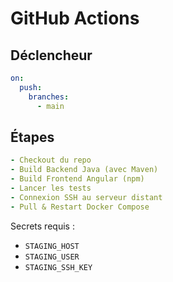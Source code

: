 # GitHub Actions

## Déclencheur

```yaml
on:
  push:
    branches:
      - main
```

## Étapes

```yaml
- Checkout du repo
- Build Backend Java (avec Maven)
- Build Frontend Angular (npm)
- Lancer les tests
- Connexion SSH au serveur distant
- Pull & Restart Docker Compose
```

Secrets requis :
- `STAGING_HOST`
- `STAGING_USER`
- `STAGING_SSH_KEY`
